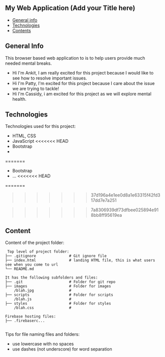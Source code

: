 ## My Web Application (Add your Title here)

* [General info](#general-info)
* [Technologies](#technologies)
* [Contents](#content)

## General Info

This browser based web application to is to help users provide much needed mental breaks.

* Hi I'm Ankit, I am really excited for this project because I would like to see how to resolve important issues.
* Hi I'm Patty, I'm excited for this project because I care about the issue we are trying to tackle!
* Hi I'm Cassidy, i am excited for this project as we will explore mental health.

## Technologies

Technologies used for this project:

* HTML, CSS
* JavaScript
<<<<<<< HEAD
* Bootstrap
*
 
=======

* Bootstrap
* ...
<<<<<<< HEAD

=======

>>>>>>> 37d196a4e1ee0d8a1e63315f42fd317dd7e7a251

>>>>>>> 7a8306939df73dfbee025894e918bb8ff95619ea

## Content

Content of the project folder:

```
 Top level of project folder: 
├── .gitignore               # Git ignore file
├── index.html               # landing HTML file, this is what users see when you come to url
└── README.md

It has the following subfolders and files:
├── .git                     # Folder for git repo
├── images                   # Folder for images
    /blah.jpg                # 
├── scripts                  # Folder for scripts
    /blah.js                 # 
├── styles                   # Folder for styles
    /blah.css                # 

Firebase hosting files: 
├── .firebaserc...


```

Tips for file naming files and folders:

* use lowercase with no spaces
* use dashes (not underscore) for word separation
